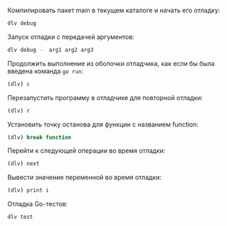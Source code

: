 Компилировать пакет main в текущем каталоге и начать его отладку:
```bash
dlv debug
```
Запуск отладки с передачей аргументов:
```bash
dlv debug -- arg1 arg2 arg3
```
Продолжить выполнение из оболочки отладчика, как если бы была введена команда `go run`:
```bash
(dlv) c
```
Перезапустить программу в отладчике для повторной отладки:
```bash
(dlv) r
```
Установить точку останова для функции с названием function:
```bash
(dlv) break function
```
Перейти к следующей операции во время отладки:
```bash
(dlv) next
```
Вывести значение переменной во время отладки:
```bash
(dlv) print i
```
Отладка Go-тестов:
```bash
dlv test
```